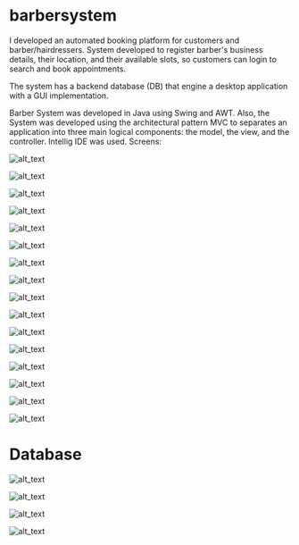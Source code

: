 # barbersystem
I developed an automated booking platform for customers and barber/hairdressers. System developed to register barber's business details, their location, and their available slots, so customers can login to search and book appointments.

The system has a backend database (DB) that engine a desktop application with a GUI implementation. 

Barber System was developed in Java using Swing and AWT. Also, the System was developed using the architectural pattern MVC to separates an application into three main logical components: the model, the view, and the controller. Intellig IDE was used.
Screens:

![alt_text](https://github.com/Jorge36/barbersystem/blob/697ce7aa0b0060d48ee39ddd480243e7947c6fd5/imagesApplication/barber_add_slot.png)

![alt_text](https://github.com/Jorge36/barbersystem/blob/697ce7aa0b0060d48ee39ddd480243e7947c6fd5/imagesApplication/barber_logged_succ.png)

![alt_text](https://github.com/Jorge36/barbersystem/blob/697ce7aa0b0060d48ee39ddd480243e7947c6fd5/imagesApplication/barber_mainscreen.png)

![alt_text](https://github.com/Jorge36/barbersystem/blob/697ce7aa0b0060d48ee39ddd480243e7947c6fd5/imagesApplication/barber_must_be_selected_for_an_app.png)

![alt_text](https://github.com/Jorge36/barbersystem/blob/697ce7aa0b0060d48ee39ddd480243e7947c6fd5/imagesApplication/barber_registration.png)

![alt_text](https://github.com/Jorge36/barbersystem/blob/697ce7aa0b0060d48ee39ddd480243e7947c6fd5/imagesApplication/barber_slots_saved.png)

![alt_text](https://github.com/Jorge36/barbersystem/blob/697ce7aa0b0060d48ee39ddd480243e7947c6fd5/imagesApplication/barber_table_mysql.png)

![alt_text](https://github.com/Jorge36/barbersystem/blob/697ce7aa0b0060d48ee39ddd480243e7947c6fd5/imagesApplication/cancel_app.png)

![alt_text](https://github.com/Jorge36/barbersystem/blob/697ce7aa0b0060d48ee39ddd480243e7947c6fd5/imagesApplication/choose_date_for_app.png)

![alt_text](https://github.com/Jorge36/barbersystem/blob/697ce7aa0b0060d48ee39ddd480243e7947c6fd5/imagesApplication/customer_logged_succ.png)

![alt_text](https://github.com/Jorge36/barbersystem/blob/697ce7aa0b0060d48ee39ddd480243e7947c6fd5/imagesApplication/customer_mainscreen.png)

![alt_text](https://github.com/Jorge36/barbersystem/blob/697ce7aa0b0060d48ee39ddd480243e7947c6fd5/imagesApplication/customer_registration.png)

![alt_text](https://github.com/Jorge36/barbersystem/blob/697ce7aa0b0060d48ee39ddd480243e7947c6fd5/imagesApplication/list_app_with_status.png)

![alt_text](https://github.com/Jorge36/barbersystem/blob/697ce7aa0b0060d48ee39ddd480243e7947c6fd5/imagesApplication/list_apps_and_set_slot_no_avail.png)

![alt_text](https://github.com/Jorge36/barbersystem/blob/697ce7aa0b0060d48ee39ddd480243e7947c6fd5/imagesApplication/search_barber_for_location.png)

![alt_text](https://github.com/Jorge36/barbersystem/blob/697ce7aa0b0060d48ee39ddd480243e7947c6fd5/imagesApplication/write_complain.png)

# Database

![alt_text](https://github.com/Jorge36/barbersystem/blob/697ce7aa0b0060d48ee39ddd480243e7947c6fd5/imagesApplication/database_model.png)

![alt_text](https://github.com/Jorge36/barbersystem/blob/697ce7aa0b0060d48ee39ddd480243e7947c6fd5/imagesApplication/slots_for_paul.png)

![alt_text](https://github.com/Jorge36/barbersystem/blob/697ce7aa0b0060d48ee39ddd480243e7947c6fd5/imagesApplication/database_mysql.png)

![alt_text](https://github.com/Jorge36/barbersystem/blob/697ce7aa0b0060d48ee39ddd480243e7947c6fd5/imagesApplication/barber_table_mysql.png)
